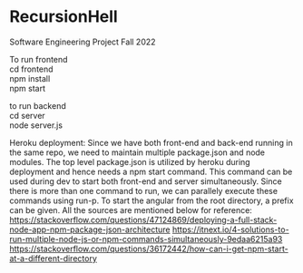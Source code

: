 # RecursionHell
Software Engineering Project Fall 2022

To run frontend <br />
cd frontend <br />
npm install <br />
npm start <br />

to run backend <br />
cd server <br />
node server.js <br />


Heroku deployment:
Since we have both front-end and back-end running in the same repo, we need to maintain multiple package.json and node modules. The top level package.json is utilized by heroku during deployment and hence needs a npm start command. This command can be used during dev to start both front-end and server simultaneously. Since there is more than one command to run, we can parallely execute these commands using run-p. To start the angular from the root directory, a prefix can be given. All the sources are mentioned below for reference:
https://stackoverflow.com/questions/47124869/deploying-a-full-stack-node-app-npm-package-json-architecture
https://itnext.io/4-solutions-to-run-multiple-node-js-or-npm-commands-simultaneously-9edaa6215a93
https://stackoverflow.com/questions/36172442/how-can-i-get-npm-start-at-a-different-directory
